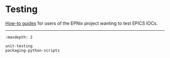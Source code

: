 # Testing

[How-to guides] for users of the EPNix project wanting to test EPICS IOCs.

----

```{toctree}
:maxdepth: 2

unit-testing
packaging-python-scripts
```

[how-to guides]: https://diataxis.fr/how-to-guides/
